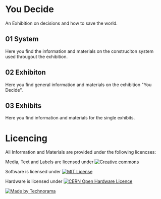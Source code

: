 # You Decide
An Exhibition on decisions and how to save the world.

## 01 System
Here you find the information and materials on the construciton system used througout the exhibition.

## 02 Exhibiton
Here you find general information and materials on the exhibition "You Decide". 

## 03 Exhibits
Here you find information and materials for the single exhibits.


# Licencing
All Information and Materials are provided under the following licencses:

Media, Text and Labels are licensed under [![Creative commons](https://img.shields.io/badge/Creative%20Commons-CC%20BY%204.0-blue)](https://creativecommons.org/licenses/by/4.0/)

Software is licensed under [![MIT License](https://img.shields.io/badge/MIT%20License--blue)](https://creativecommons.org/licenses/by/4.0/)

Hardware is licensed under [![CERN Open Hardware Licence](https://img.shields.io/badge/CERN%20Open%20Hardware%20Licence-CERN--OHL--P-blue)](https://cern-ohl.web.cern.ch/)


[![Made by Technorama](https://img.shields.io/badge/Made%20by-Technoram-blue)](https://www.technorama.ch)
